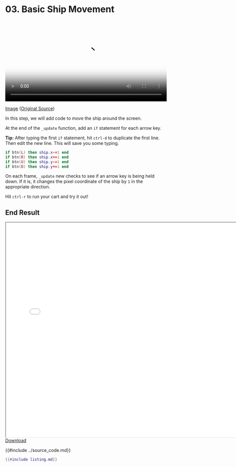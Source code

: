 # 03. Basic Ship Movement

<video controls width="512" poster="tut_3.gif">
    <source src="./tut_3.mp4"
            type="video/mp4">
    Sorry, your browser doesn't support embedded videos.
</video>

[Image](./tut_3.git) ([Original Source](https://ztiromoritz.github.io/pico-8-shooter/gif/tut_3.gif))

In this step, we will add code to move the ship around the screen.

At the end of the `_update` function, add an `if` statement for each arrow key.

**Tip:** After typing the first `if` statement, hit `ctrl-d` to duplicate the
first line. Then edit the new line. This will save you some typing.

```lua
if btn(L) then ship.x-=1 end
if btn(R) then ship.x+=1 end
if btn(U) then ship.y-=1 end
if btn(D) then ship.y+=1 end
```

On each frame, `_update` new checks to see if an arrow key is being held down.
If it is, it changes the pixel coordinate of the ship by `1` in the appropriate
direction.

Hit `ctrl-r` to run your cart and try it out!
## End Result
<iframe width="750px" height="680px" src="./ss_03.html"></iframe>
<a href="./ss_03.p8.png" target="_blank">Download</a>

{{#include ../source_code.md}}
```lua
{{#include listing.md}}
```
